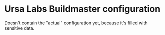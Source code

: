 # Ursa Labs Buildmaster configuration

Doesn't contain the "actual" configuration yet, because it's filled with
sensitive data.
